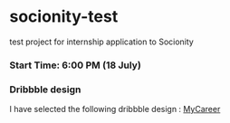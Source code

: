 # socionity-test
test project for internship application to Socionity

### Start Time: 6:00 PM (18 July)

### Dribbble design
I have selected the following dribbble design : [MyCareer](https://dribbble.com/shots/10227216-MyCareer-Maria-Demo)

